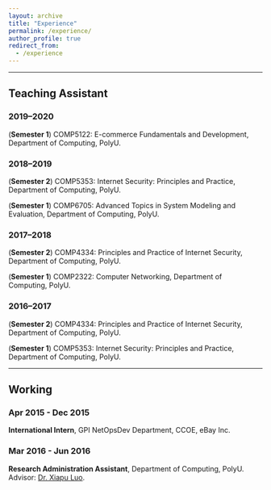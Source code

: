 ```yaml
---
layout: archive
title: "Experience"
permalink: /experience/
author_profile: true
redirect_from:
  - /experience
---
```

<hr>

## Teaching Assistant

### 2019–2020
(**Semester 1**) COMP5122: E-commerce Fundamentals and Development, Department of Computing, PolyU.				

### 2018–2019
(**Semester 2**) COMP5353: Internet Security: Principles and Practice, Department of Computing, PolyU.

(**Semester 1**) COMP6705: Advanced Topics in System Modeling and Evaluation, Department of Computing, PolyU.

### 2017–2018				
(**Semester 2**) COMP4334: Principles and Practice of Internet Security, Department of Computing, PolyU.			

(**Semester 1**) COMP2322: Computer Networking, Department of Computing, PolyU.

### 2016–2017
(**Semester 2**) COMP4334: Principles and Practice of Internet Security, Department of Computing, PolyU.

(**Semester 1**) COMP5353: Internet Security: Principles and Practice, Department of Computing, PolyU.

<hr>

## Working

###  Apr 2015 - Dec 2015 
**International Intern**, GPI NetOpsDev Department, CCOE, eBay Inc. 

###  Mar 2016 - Jun 2016
**Research Administration Assistant**, Department of Computing, PolyU.<br>
Advisor: [Dr. Xiapu Luo](https://www4.comp.polyu.edu.hk/~csxluo/).

